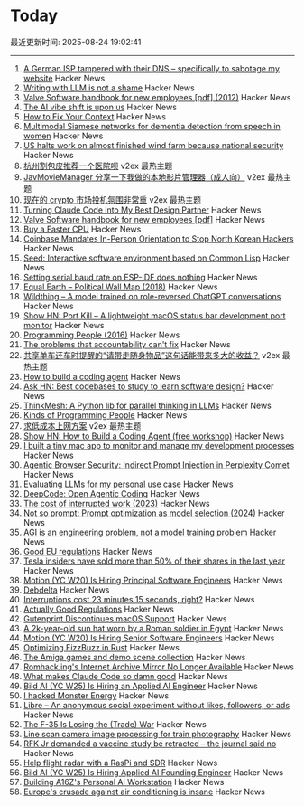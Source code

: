 # Today

最近更新时间: 2025-08-24 19:02:41

--- 
1. [A German ISP tampered with their DNS – specifically to sabotage my website](https://lina.sh/blog/telefonica-sabotages-me) Hacker News
2. [Writing with LLM is not a shame](https://reflexions.florianernotte.be/post/ai-transparency/) Hacker News
3. [Valve Software handbook for new employees [pdf] (2012)](https://cdn.akamai.steamstatic.com/apps/valve/Valve_NewEmployeeHandbook.pdf) Hacker News
4. [The AI vibe shift is upon us](https://www.cnn.com/2025/08/22/business/ai-vibe-shift-nightcap) Hacker News
5. [How to Fix Your Context](https://www.dbreunig.com/2025/06/26/how-to-fix-your-context.html) Hacker News
6. [Multimodal Siamese networks for dementia detection from speech in women](https://www.nature.com/articles/s41598-025-13902-7) Hacker News
7. [US halts work on almost finished wind farm because national security](https://www.npr.org/2025/08/23/nx-s1-5513919/trump-stops-offshore-wind-renewable-energy) Hacker News
8. [杭州割包皮推荐一个医院呗](https://www.v2ex.com/t/1154537) v2ex 最热主题
9. [JavMovieManager 分享一下我做的本地影片管理器（成人向）](https://www.v2ex.com/t/1154524) v2ex 最热主题
10. [现在的 crypto 市场投机氛围非常重](https://www.v2ex.com/t/1154518) v2ex 最热主题
11. [Turning Claude Code into My Best Design Partner](https://betweentheprompts.com/design-partner/) Hacker News
12. [Valve Software handbook for new employees [pdf]](https://cdn.akamai.steamstatic.com/apps/valve/Valve_NewEmployeeHandbook.pdf) Hacker News
13. [Buy a Faster CPU](https://blog.howardjohn.info/posts/buy-a-cpu/) Hacker News
14. [Coinbase Mandates In-Person Orientation to Stop North Korean Hackers](https://www.businessinsider.com/coinbase-north-korea-threats-remote-work-2025-8) Hacker News
15. [Seed: Interactive software environment based on Common Lisp](https://github.com/phantomics/seed) Hacker News
16. [Setting serial baud rate on ESP-IDF does nothing](https://atomic14.substack.com/p/this-number-does-nothing) Hacker News
17. [Equal Earth – Political Wall Map (2018)](https://equal-earth.com/index.html) Hacker News
18. [Wildthing – A model trained on role-reversed ChatGPT conversations](https://youaretheassistantnow.com/) Hacker News
19. [Show HN: Port Kill – A lightweight macOS status bar development port monitor](https://github.com/kagehq/port-kill) Hacker News
20. [Programming People (2016)](https://leftoversalad.com/c/015_programmingpeople/) Hacker News
21. [The problems that accountability can't fix](https://surfingcomplexity.blog/2025/08/23/the-problems-that-accountability-cant-fix/) Hacker News
22. [共享单车还车时提醒的“请带走随身物品”这句话能带来多大的收益？](https://www.v2ex.com/t/1154532) v2ex 最热主题
23. [How to build a coding agent](https://ghuntley.com/agent/) Hacker News
24. [Ask HN: Best codebases to study to learn software design?](https://news.ycombinator.com/item?id=45001551) Hacker News
25. [ThinkMesh: A Python lib for parallel thinking in LLMs](https://github.com/martianlantern/ThinkMesh) Hacker News
26. [Kinds of Programming People](https://leftoversalad.com/c/015_programmingpeople/) Hacker News
27. [求低成本上网方案](https://www.v2ex.com/t/1154521) v2ex 最热主题
28. [Show HN: How to Build a Coding Agent (free workshop)](https://ghuntley.com/agent/) Hacker News
29. [I built a tiny mac app to monitor and manage my development processes](https://github.com/kagehq/port-kill) Hacker News
30. [Agentic Browser Security: Indirect Prompt Injection in Perplexity Comet](https://brave.com/blog/comet-prompt-injection/) Hacker News
31. [Evaluating LLMs for my personal use case](https://darkcoding.net/software/personal-ai-evals-aug-2025/) Hacker News
32. [DeepCode: Open Agentic Coding](https://github.com/HKUDS/DeepCode) Hacker News
33. [The cost of interrupted work (2023)](https://blog.oberien.de/2023/11/05/23-minutes-15-seconds.html) Hacker News
34. [Not so prompt: Prompt optimization as model selection (2024)](https://www.gojiberries.io/not-so-prompt-prompt-optimization-as-model-selection/) Hacker News
35. [AGI is an engineering problem, not a model training problem](https://www.vincirufus.com/posts/agi-is-engineering-problem/) Hacker News
36. [Good EU regulations](https://www.actuallygoodregulations.eu/) Hacker News
37. [Tesla insiders have sold more than 50% of their shares in the last year](https://electrek.co/2025/08/18/tesla-tsla-insiders-have-sold-more-than-50-of-their-shares-in-the-last-year/) Hacker News
38. [Motion (YC W20) Is Hiring Principal Software Engineers](https://jobs.ashbyhq.com/motion/7355e80d-dab2-4ba1-89cc-a0197e08a83c?utm_source=hn) Hacker News
39. [Debdelta](https://debdelta.debian.net/) Hacker News
40. [Interruptions cost 23 minutes 15 seconds, right?](https://blog.oberien.de/2023/11/05/23-minutes-15-seconds.html) Hacker News
41. [Actually Good Regulations](https://www.actuallygoodregulations.eu/) Hacker News
42. [Gutenprint Discontinues macOS Support](https://gimp-print.sourceforge.io/p_FAQ_OS_X.php) Hacker News
43. [A 2k-year-old sun hat worn by a Roman soldier in Egypt](https://www.smithsonianmag.com/smart-news/a-2000-year-old-sun-hat-worn-by-a-roman-soldier-in-egypt-goes-on-view-after-a-century-in-storage-180987192/) Hacker News
44. [Motion (YC W20) Is Hiring Senior Software Engineers](https://jobs.ashbyhq.com/motion/7355e80d-dab2-4ba1-89cc-a0197e08a83c?utm_source=hn) Hacker News
45. [Optimizing FizzBuzz in Rust](https://github.com/nrposner/fizzcrate) Hacker News
46. [The Amiga games and demo scene collection](https://amiga.vision/) Hacker News
47. [Romhack.ing's Internet Archive Mirror No Longer Available](https://romhack.ing/database/news/entry/DW8BKnRHSEqaGDwXTiKjMw) Hacker News
48. [What makes Claude Code so damn good](https://minusx.ai/blog/decoding-claude-code/) Hacker News
49. [Bild AI (YC W25) Is Hiring an Applied AI Engineer](https://www.workatastartup.com/jobs/75647) Hacker News
50. [I hacked Monster Energy](https://bobdahacker.com/blog/monster-energy) Hacker News
51. [Libre – An anonymous social experiment without likes, followers, or ads](https://libreantisocial.com) Hacker News
52. [The F-35 Is Losing the (Trade) War](https://www.jalopnik.com/1945910/f-35-fighter-jet-losing-trade-war/) Hacker News
53. [Line scan camera image processing for train photography](https://daniel.lawrence.lu/blog/y2025m09d21/) Hacker News
54. [RFK Jr demanded a vaccine study be retracted – the journal said no](https://www.nature.com/articles/d41586-025-02682-9) Hacker News
55. [Help flight radar with a RasPi and SDR](https://www.flightradar24.com/build-your-own) Hacker News
56. [Bild AI (YC W25) Is Hiring Applied AI Founding Engineer](https://www.workatastartup.com/jobs/75647) Hacker News
57. [Building A16Z's Personal AI Workstation](https://a16z.com/building-a16zs-personal-ai-workstation-with-four-nvidia-rtx-6000-pro-blackwell-max-q-gpus/) Hacker News
58. [Europe's crusade against air conditioning is insane](https://www.noahpinion.blog/p/europes-crusade-against-air-conditioning) Hacker News

